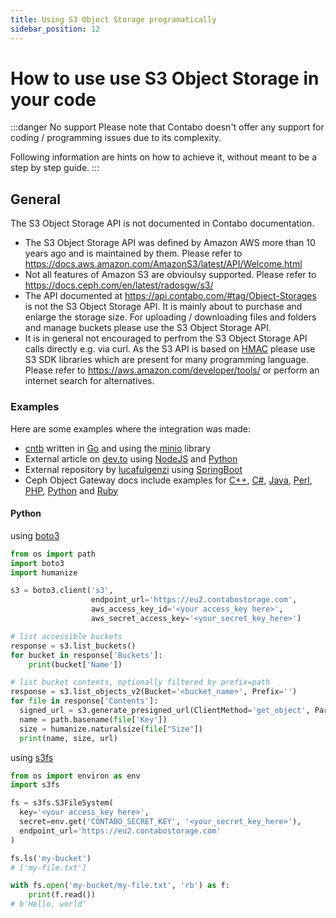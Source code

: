 ```yaml
---
title: Using S3 Object Storage programatically
sidebar_position: 12
---
```


# How to use use S3 Object Storage in your code

:::danger No support
Please note that Contabo doesn't offer any support for coding / programming issues due to its complexity.

Following information are hints on how to achieve it, without meant to be a step by step guide.
:::

## General

The S3 Object Storage API is not documented in Contabo documentation.

* The S3 Object Storage API was defined by Amazon AWS more than 10 years ago and is maintained by them. Please refer to <https://docs.aws.amazon.com/AmazonS3/latest/API/Welcome.html>
* Not all features of Amazon S3 are obvioulsy supported. Please refer to <https://docs.ceph.com/en/latest/radosgw/s3/>
* The API documented at <https://api.contabo.com/#tag/Object-Storages> is not the S3 Object Storage API. It is mainly about to purchase and enlarge the storage size. For uploading / downloading files and folders and manage buckets please use the S3 Object Storage API.
* It is in general not encouraged to perfrom the S3 Object Storage API calls directly e.g. via curl. As the S3 API is based on [HMAC](https://en.wikipedia.org/wiki/HMAC) please use S3 SDK libraries which are present for many programming language. Please refer to <https://aws.amazon.com/developer/tools/> or perform an internet search for alternatives.

### Examples

Here are some examples where the integration was made:

* [cntb](https://github.com/contabo/cntb) written in [Go](https://go.dev/) and using the [minio](https://github.com/minio/minio-go) library
* External article on [dev.to](https://dev.to/einlinuus/use-contabo-object-storage-with-nodejs-5b9l) using [NodeJS](https://nodejs.org/en/) and [Python](https://www.python.org/)
* External repository by [lucafulgenzi](https://github.com/lucafulgenzi/contabo-object-storage-api) using [SpringBoot](https://spring.io/)
* Ceph Object Gateway docs include examples for [C++](https://docs.ceph.com/en/latest/radosgw/s3/cpp/), [C#](https://docs.ceph.com/en/latest/radosgw/s3/csharp/), [Java](https://docs.ceph.com/en/latest/radosgw/s3/java/), [Perl](https://docs.ceph.com/en/latest/radosgw/s3/perl/), [PHP](https://docs.ceph.com/en/latest/radosgw/s3/php/), [Python](https://docs.ceph.com/en/latest/radosgw/s3/python/) and [Ruby](https://docs.ceph.com/en/latest/radosgw/s3/ruby/#ruby-aws-s3-examples-aws-s3-gem)

#### Python

using [boto3](https://pypi.org/project/boto3/)

```python
from os import path
import boto3
import humanize

s3 = boto3.client('s3',
                  endpoint_url='https://eu2.contabostorage.com',
                  aws_access_key_id='<your access_key here>',
                  aws_secret_access_key='<your_secret_key_here>')

# list accessible buckets
response = s3.list_buckets()
for bucket in response['Buckets']:
    print(bucket['Name'])

# list bucket contents, optionally filtered by prefix=path
response = s3.list_objects_v2(Bucket='<bucket_name>', Prefix='')
for file in response['Contents']:
  signed_url = s3.generate_presigned_url(ClientMethod='get_object', Params={'Bucket': bucket_name, 'Key': file['Key']})
  name = path.basename(file['Key'])
  size = humanize.naturalsize(file["Size"])
  print(name, size, url)
```

using [s3fs](https://s3fs.readthedocs.io/en/latest/#s3-compatible-storage)

```python
from os import environ as env
import s3fs

fs = s3fs.S3FileSystem(
  key='<your access_key here>',
  secret=env.get('CONTABO_SECRET_KEY', '<your_secret_key_here>'),
  endpoint_url='https://eu2.contabostorage.com'
)

fs.ls('my-bucket')
# ['my-file.txt']

with fs.open('my-bucket/my-file.txt', 'rb') as f:
    print(f.read())
# b'Hello, world'
```
